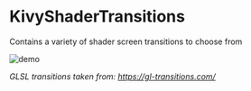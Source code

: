 # KivyShaderTransitions
Contains a variety of shader screen transitions to choose from

![demo](https://raw.githubusercontent.com/shashi278/KivyShaderTransitions/main/demo.gif?token=AI3EPOCJMPKSYPKYCM63WITAULAQA)


*GLSL transitions taken from: https://gl-transitions.com/*
